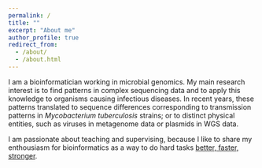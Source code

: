 ```yaml
---
permalink: /
title: ""
excerpt: "About me"
author_profile: true
redirect_from: 
  - /about/
  - /about.html
---
```


I am a bioinformatician working in microbial genomics. My main research interest is to find patterns in complex sequencing data and to apply this knowledge to organisms causing infectious diseases. In recent years, these patterns translated to sequence differences corresponding to transmission patterns in *Mycobacterium tuberculosis* strains; or to distinct physical entities, such as viruses in metagenome data or plasmids in WGS data. 

I am passionate about teaching and supervising, because I like to share my enthousiasm for bioinformatics as a way to do hard tasks [better, faster, stronger](https://www.youtube.com/watch?v=gAjR4_CbPpQ).
